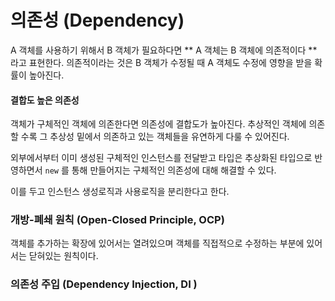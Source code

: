 # 의존성 (Dependency)

A 객체를 사용하기 위해서 B 객체가 필요하다면 ** A 객체는 B 객체에 의존적이다 ** 라고 표현한다. 의존적이라는 것은 B 객체가 수정될 때 A 객체도 수정에 영향을 받을 확률이 높아진다. 

#### 결합도 높은 의존성
객체가 구체적인 객체에 의존한다면 의존성에 결합도가 높아진다. 추상적인 객체에 의존할 수록 그 추상성 밑에서 의존하고 있는 객체들을 유연하게 다룰 수 있어진다.

외부에서부터 이미 생성된 구체적인 인스턴스를 전달받고 타입은 추상화된 타입으로 반영하면서 `new` 를 통해 만들어지는 구체적인 의존성에 대해 해결할 수 있다.

이를 두고 인스턴스 생성로직과 사용로직을 분리한다고 한다.

### 개방-폐쇄 원칙 (Open-Closed Principle, OCP)
객체를 추가하는 확장에 있어서는 열려있으며 객체를 직접적으로 수정하는 부분에 있어서는 닫혀있는 원칙이다.  

###  의존성 주입 (Dependency Injection, DI )


